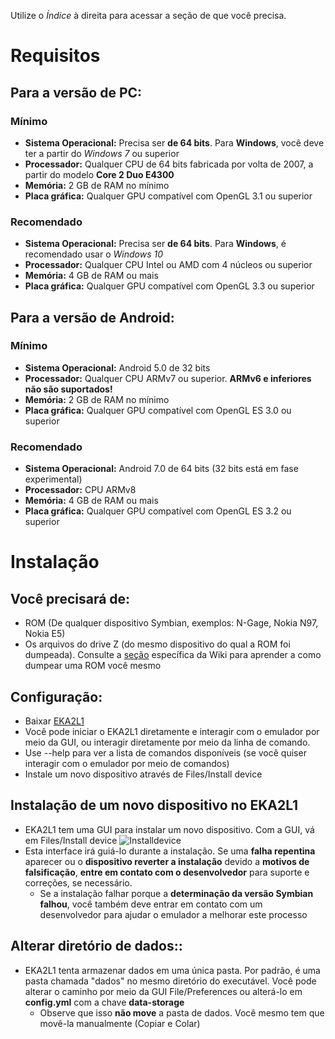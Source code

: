 Utilize o *Índice* à direita para acessar a seção de que você precisa.

# Requisitos

## Para a versão de PC:

### Mínimo

- **Sistema Operacional:** Precisa ser **de 64 bits**. Para **Windows**, você deve ter a partir do *Windows 7* ou superior
- **Processador:** Qualquer CPU de 64 bits fabricada por volta de 2007, a partir do modelo **Core 2 Duo E4300**
- **Memória:** 2 GB de RAM no mínimo
- **Placa gráfica:** Qualquer GPU compatível com OpenGL 3.1 ou superior

### Recomendado

- **Sistema Operacional:** Precisa ser **de 64 bits**. Para **Windows**, é recomendado usar o *Windows 10*
- **Processador:** Qualquer CPU Intel ou AMD com 4 núcleos ou superior
- **Memória:** 4 GB de RAM ou mais
- **Placa gráfica:** Qualquer GPU compatível com OpenGL 3.3 ou superior

## Para a versão de Android:


### Mínimo

- **Sistema Operacional:** Android 5.0 de 32 bits
- **Processador:** Qualquer CPU ARMv7 ou superior. **ARMv6 e inferiores não são suportados!**
- **Memória:** 2 GB de RAM no mínimo
- **Placa gráfica:** Qualquer GPU compatível com OpenGL ES 3.0 ou superior

### Recomendado
- **Sistema Operacional:** Android 7.0 de 64 bits (32 bits está em fase experimental)
- **Processador:** CPU ARMv8
- **Memória:** 4 GB de RAM ou mais
- **Placa gráfica:** Qualquer GPU compatível com OpenGL ES 3.2 ou superior

# Instalação
## Você precisará de:
- ROM (De qualquer dispositivo Symbian, exemplos: N-Gage, Nokia N97, Nokia E5)
- Os arquivos do drive Z (do mesmo dispositivo do qual a ROM foi dumpeada). Consulte a [seção](https://github.com/EKA2L1/EKA2L1/wiki/Dumping-the-ROM-and-ROFS) específica
  da Wiki para aprender a como dumpear uma ROM você mesmo

## Configuração:
- Baixar [EKA2L1](https://12z1.com/download/)
- Você pode iniciar o EKA2L1 diretamente e interagir com o emulador por meio da GUI, ou interagir diretamente por meio da linha de comando.
- Use --help para ver a lista de comandos disponíveis (se você quiser interagir com o emulador por meio de comandos)
- Instale um novo dispositivo através de Files/Install device
  
## Instalação de um novo dispositivo no EKA2L1
- EKA2L1 tem uma GUI para instalar um novo dispositivo. Com a GUI, vá em Files/Install device
  ![Installdevice](https://camo.githubusercontent.com/08fa49e5578f4045abc98a0cec22bd4bb8cc52480eb3ffab5ed3bee28f7b0e0c/68747470733a2f2f6d656469612e646973636f72646170702e6e65742f6174746163686d656e74732f3536353139363435373433353539343735352f3730303235303631373233383635303937312f756e6b6e6f776e2e706e67)
- Esta interface irá guiá-lo durante a instalação. Se uma **falha repentina** aparecer ou o **dispositivo reverter a instalação** devido a **motivos de falsificação**, **entre em contato com o desenvolvedor** para suporte e correções, se necessário.
  - Se a instalação falhar porque a **determinação da versão Symbian falhou**, você também deve entrar em contato com um desenvolvedor para ajudar o emulador a melhorar este processo
  
## Alterar diretório de dados::
- EKA2L1 tenta armazenar dados em uma única pasta. Por padrão, é uma pasta chamada "dados" no mesmo diretório do executável. Você pode alterar o caminho por meio da GUI File/Preferences ou alterá-lo em **config.yml** com a chave **data-storage**
  - Observe que isso **não move** a pasta de dados. Você mesmo tem que movê-la manualmente (Copiar e Colar)
